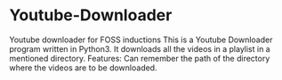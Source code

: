 # Youtube-Downloader
Youtube downloader for FOSS inductions
This is a Youtube Downloader program written in Python3. It downloads all the videos in a playlist in a mentioned directory.
Features: Can remember the path of the directory where the videos are to be downloaded.
